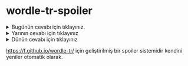 # wordle-tr-spoiler

<details>
  <summary>Bugünün cevabı için tıklayınız.</summary>
  <br>
    <b> konuş </b>
</details>

<details>
  <summary>Yarının cevabı için tıklayınız</summary>
  <br>
   <b> eskiz </b>
</details>

<details>
  <summary>Dünün cevabı için tıklayınız </summary>
  <br>
  <b> torum </b>
</details>

https://f.github.io/wordle-tr/ için geliştirilmiş bir spoiler sistemidir kendini yeniler otomatik olarak.

